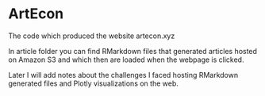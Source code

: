 # ArtEcon
The code which produced the website artecon.xyz

In article folder you can find RMarkdown files that generated articles hosted on Amazon S3 and which then are loaded when the webpage is clicked.

Later I will add notes about the challenges I faced hosting RMarkdown generated files and Plotly visualizations on the web.
